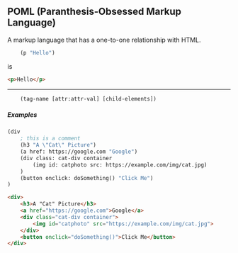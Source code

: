 ## POML (Paranthesis-Obsessed Markup Language)

A markup language that has a one-to-one relationship with HTML.

```lisp
    (p "Hello")
```
is
```html
<p>Hello</p>
```
---

```lisp
    (tag-name [attr:attr-val] [child-elements])
```

##### Examples
```lisp
(div 
    ; this is a comment
    (h3 "A \"Cat\" Picture")
    (a href: https://google.com "Google")
    (div class: cat-div container
        (img id: catphoto src: https://example.com/img/cat.jpg)
    )
    (button onclick: doSomething() "Click Me")
)
```
```html
<div>
    <h3>A "Cat" Picture</h3>
    <a href="https://google.com">Google</a>
    <div class="cat-div container">
        <img id="catphoto" src="https://example.com/img/cat.jpg">
    </div>
    <button onclick="doSomething()">Click Me</button>
</div>
```